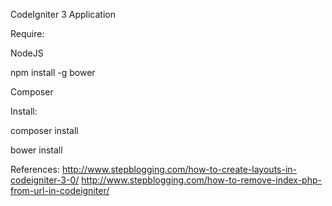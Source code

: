 CodeIgniter 3 Application

Require:

NodeJS

npm install -g bower

Composer

Install:

composer install

bower install


References:
http://www.stepblogging.com/how-to-create-layouts-in-codeigniter-3-0/
http://www.stepblogging.com/how-to-remove-index-php-from-url-in-codeigniter/